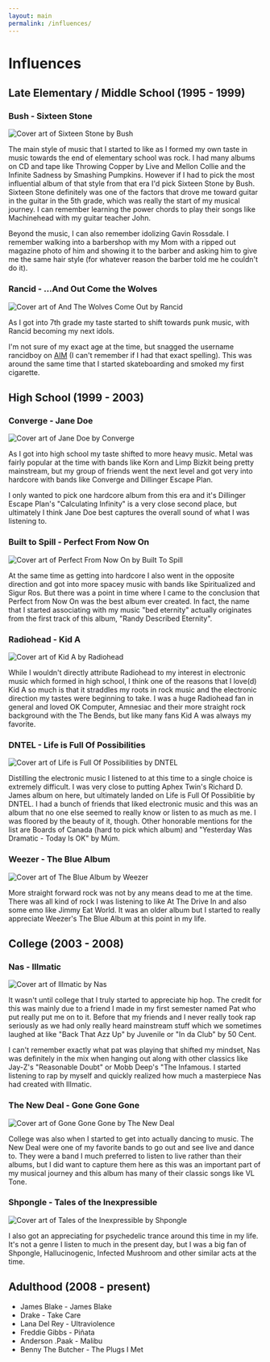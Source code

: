 ```yaml
---
layout: main
permalink: /influences/
---
```


# Influences

## Late Elementary / Middle School (1995 - 1999)

### Bush - Sixteen Stone

![Cover art of Sixteen Stone by Bush]({{site.url}}/images/influences/bush_sixteen_stone.jpg)

The main style of music that I started to like as I formed my own taste in music towards the end of elementary school was rock. I had many albums on CD and tape like Throwing Copper by Live and Mellon Collie and the Infinite Sadness by Smashing Pumpkins. However if I had to pick the most influential album of that style from that era I'd pick Sixteen Stone by Bush. Sixteen Stone definitely was one of the factors that drove me toward guitar in the guitar in the 5th grade, which was really the start of my musical journey. I can remember learning the power chords to play their songs like Machinehead with my guitar teacher John.

Beyond the music, I can also remember idolizing Gavin Rossdale. I remember walking into a barbershop with my Mom with a ripped out magazine photo of him and showing it to the barber and asking him to give me the same hair style (for whatever reason the barber told me he couldn't do it).

### Rancid - ...And Out Come the Wolves

![Cover art of And The Wolves Come Out by Rancid]({{site.url}}/images/influences/rancid_and_the_wolves_come_out.jpg)

As I got into 7th grade my taste started to shift towards punk music, with Rancid becoming my next idols.

I'm not sure of my exact age at the time, but snagged the username rancidboy on [AIM](https://en.wikipedia.org/wiki/AIM_(software)) (I can't remember if I had that exact spelling). This was around the same time that I started skateboarding and smoked my first cigarette.

## High School (1999 - 2003)

### Converge - Jane Doe

![Cover art of Jane Doe by Converge]({{site.url}}/images/influences/converge_jane_doe.jpg)

As I got into high school my taste shifted to more heavy music. Metal was fairly popular at the time with bands like Korn and Limp Bizkit being pretty mainstream, but my group of friends went the next level and got very into hardcore with bands like Converge and Dillinger Escape Plan. 

I only wanted to pick one hardcore album from this era and it's Dillinger Escape Plan's "Calculating Infinity" is a very close second place, but ultimately I think Jane Doe best captures the overall sound of what I was listening to.

### Built to Spill - Perfect From Now On

![Cover art of Perfect From Now On by Built To Spill]({{site.url}}/images/influences/built_to_spill_perfect_from_now_on.jpg)

At the same time as getting into hardcore I also went in the opposite direction and got into more spacey music with bands like Spiritualized and Sigur Ros. But there was a point in time where I came to the conclusion that Perfect from Now On was the best album ever created. In fact, the name that I started associating with my music "bed eternity" actually originates from the first track of this album, "Randy Described Eternity".

### Radiohead - Kid A

<img src="{{site.url}}/images/influences/radiohead_kid_a.jpg" alt="Cover art of Kid A by Radiohead" loading="lazy">

While I wouldn't directly attribute Radiohead to my interest in electronic music which formed in high school, I think one of the reasons that I love(d) Kid A so much is that it straddles my roots in rock music and the electronic direction my tastes were beginning to take. I was a huge Radiohead fan in general and loved OK Computer, Amnesiac and their more straight rock background with the The Bends, but like many fans Kid A was always my favorite.

### DNTEL - Life is Full Of Possibilities

<img src="{{site.url}}/images/influences/dntel_life_is_full_of_possibilities.jpg" alt="Cover art of Life is Full Of Possibilities by DNTEL" loading="lazy">

Distilling the electronic music I listened to at this time to a single choice is extremely difficult. I was very close to putting Aphex Twin's Richard D. James album on here, but ultimately landed on Life is Full Of Possiblitie by DNTEL. I had a bunch of friends that liked electronic music and this was an album that no one else seemed to really know or listen to as much as me. I was floored by the beauty of it, though. Other honorable mentions for the list are Boards of Canada (hard to pick which album) and "Yesterday Was Dramatic - Today Is OK" by Múm.

### Weezer - The Blue Album

<img src="{{site.url}}/images/influences/weezer_the_blue_album.jpg" alt="Cover art of The Blue Album by Weezer" loading="lazy">


More straight forward rock was not by any means dead to me at the time. There was all kind of rock I was listening to like At The Drive In and also some emo like Jimmy Eat World. It was an older album but I started to really appreciate Weezer's The Blue Album at this point in my life.

## College (2003 - 2008)

### Nas - Illmatic

<img src="{{site.url}}/images/influences/nas_illmatic.jpg" alt="Cover art of Illmatic by Nas" loading="lazy">

It wasn't until college that I truly started to appreciate hip hop. The credit for this was mainly due to a friend I made in my first semester named Pat who put really put me on to it. Before that my friends and I never really took rap seriously as we had only really heard mainstream stuff which we sometimes laughed at like "Back That Azz Up" by Juvenile or "In da Club" by 50 Cent.

I can't remember exactly what pat was playing that shifted my mindset, Nas was definitely in the mix when hanging out along with other classics like Jay-Z's "Reasonable Doubt" or Mobb Deep's "The Infamous. I started listening to rap by myself and quickly realized how much a masterpiece Nas had created with Illmatic.

### The New Deal - Gone Gone Gone

<img src="{{site.url}}/images/influences/the_new_deal_gone_gone_gone.jpg" alt="Cover art of Gone Gone Gone by The New Deal" loading="lazy">

College was also when I started to get into actually dancing to music. The New Deal were one of my favorite bands to go out and see live and dance to. They were a band I much preferred to listen to live rather than their albums, but I did want to capture them here as this was an important part of my musical journey and this album has many of their classic songs like VL Tone.

### Shpongle - Tales of the Inexpressible

<img src="{{site.url}}/images/influences/shpongle_tales_of_the_inexpressible.jpg" alt="Cover art of Tales of the Inexpressible by Shpongle" loading="lazy">

I also got an appreciating for psychedelic trance around this time in my life. It's not a genre I listen to much in the present day, but I was a big fan of Shpongle, Hallucinogenic, Infected Mushroom and other similar acts at the time.

## Adulthood (2008 - present)

- James Blake - James Blake
- Drake - Take Care
- Lana Del Rey - Ultraviolence
- Freddie Gibbs - Piñata
- Anderson .Paak - Malibu
- Benny The Butcher - The Plugs I Met 